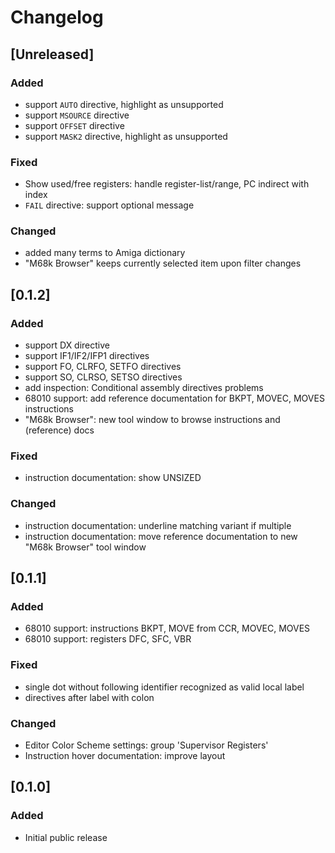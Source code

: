 # Changelog

## [Unreleased]
### Added
- support `AUTO` directive, highlight as unsupported
- support `MSOURCE` directive
- support `OFFSET` directive
- support `MASK2` directive, highlight as unsupported

### Fixed
- Show used/free registers: handle register-list/range, PC indirect with index
- `FAIL` directive: support optional message

### Changed
- added many terms to Amiga dictionary     
- "M68k Browser" keeps currently selected item upon filter changes

## [0.1.2]
### Added
- support DX directive
- support IF1/IF2/IFP1 directives
- support FO, CLRFO, SETFO directives
- support SO, CLRSO, SETSO directives
- add inspection: Conditional assembly directives problems
- 68010 support: add reference documentation for BKPT, MOVEC, MOVES instructions
- "M68k Browser": new tool window to browse instructions and (reference) docs

### Fixed
- instruction documentation: show UNSIZED

### Changed
- instruction documentation: underline matching variant if multiple
- instruction documentation: move reference documentation to new "M68k Browser" tool window

## [0.1.1]
### Added
- 68010 support: instructions BKPT, MOVE from CCR, MOVEC, MOVES
- 68010 support: registers DFC, SFC, VBR


### Fixed
- single dot without following identifier recognized as valid local label
- directives after label with colon


### Changed
- Editor Color Scheme settings: group 'Supervisor Registers'
- Instruction hover documentation: improve layout

## [0.1.0]
### Added
- Initial public release